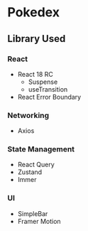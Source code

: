 # Pokedex

## Library Used

### React

- React 18 RC
  - Suspense
  - useTransition
- React Error Boundary

### Networking

- Axios

### State Management

- React Query
- Zustand
- Immer

### UI

- SimpleBar
- Framer Motion

